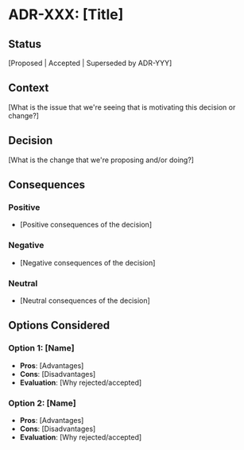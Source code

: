 # ADR-XXX: [Title]

## Status

[Proposed | Accepted | Superseded by ADR-YYY]

## Context

[What is the issue that we're seeing that is motivating this decision or change?]

## Decision

[What is the change that we're proposing and/or doing?]

## Consequences

### Positive
- [Positive consequences of the decision]

### Negative
- [Negative consequences of the decision]

### Neutral
- [Neutral consequences of the decision]

## Options Considered

### Option 1: [Name]
- **Pros**: [Advantages]
- **Cons**: [Disadvantages]
- **Evaluation**: [Why rejected/accepted]

### Option 2: [Name]
- **Pros**: [Advantages]
- **Cons**: [Disadvantages]
- **Evaluation**: [Why rejected/accepted]